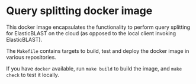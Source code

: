 Query splitting docker image
============================

This docker image encapsulates the functionality to perform query splitting
for ElasticBLAST on the cloud (as opposed to the local client invoking
ElasticBLAST).

The `Makefile` contains targets to build, test and deploy the docker image in
various repositories.

If you have `docker` available, run `make build` to build the image, and `make
check` to test it locally.
